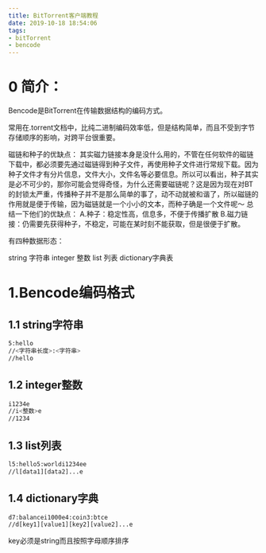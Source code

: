 ```yaml
---
title: BitTorrent客户端教程
date: 2019-10-18 18:54:06
tags:
- bitTorrent
- bencode
---
```

# 0 简介：
Bencode是BitTorrent在传输数据结构的编码方式。

常用在.torrent文档中，比纯二进制编码效率低，但是结构简单，而且不受到字节存储顺序的影响，对跨平台很重要。

磁链和种子的优缺点：
其实磁力链接本身是没什么用的，不管在任何软件的磁链下载中，都必须要先通过磁链得到种子文件，再使用种子文件进行常规下载。因为种子文件才有分片信息，文件大小，文件名等必要信息。所以可以看出，种子其实是必不可少的，那你可能会觉得奇怪，为什么还需要磁链呢？这是因为现在对BT的封锁太严重，传播种子并不是那么简单的事了，动不动就被和谐了，所以磁链的作用就是便于传输，因为磁链就是一个小小的文本，而种子确是一个文件呢～
总结一下他们的优缺点：
A.种子：稳定性高，信息多，不便于传播扩散
B.磁力链接：仍需要先获得种子，不稳定，可能在某时刻不能获取，但是很便于扩散。

有四种数据形态：

string		字符串
integer		整数
list			列表
dictionary字典表

# 1.Bencode编码格式
## 1.1 string字符串
```bash
5:hello
//<字符串长度>:<字符串>
//hello
```

## 1.2 integer整数
```bash
i1234e
//i<整数>e
//1234
```

## 1.3 list列表
```bash
l5:hello5:worldi1234ee
//l[data1][data2]...e
```

## 1.4 dictionary字典
```bash
d7:balancei1000e4:coin3:btce
//d[key1][value1][key2][value2]...e
```
key必须是string而且按照字母顺序排序


